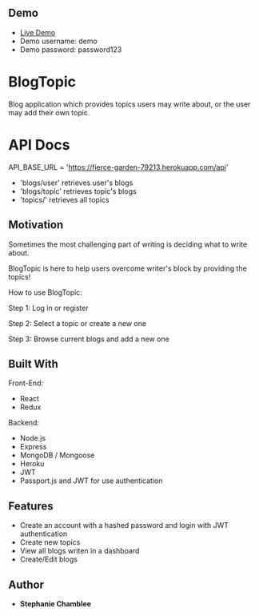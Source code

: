 ## Demo

- [Live Demo](https://blogtopic.netlify.com/)
- Demo username: demo
- Demo password: password123

# BlogTopic

Blog application which provides topics users may write about, or the user may add their own topic.

# API Docs

API_BASE_URL = 'https://fierce-garden-79213.herokuapp.com/api'

* 'blogs/user' retrieves user's blogs
* 'blogs/topic' retrieves topic's blogs
* 'topics/' retrieves all topics

## Motivation

Sometimes the most challenging part of writing is deciding what to write about. 

BlogTopic is here to help users overcome writer's block by providing the topics! 

How to use BlogTopic:

Step 1: Log in or register

Step 2: Select a topic or create a new one

Step 3: Browse current blogs and add a new one

## Built With

Front-End:
* React
* Redux

Backend:
* Node.js
* Express
* MongoDB / Mongoose
* Heroku
* JWT
* Passport.js and JWT for use authentication

## Features

* Create an account with a hashed password and login with JWT authentication
* Create new topics
* View all blogs writen in a dashboard
* Create/Edit blogs

## Author

* **Stephanie Chamblee** 